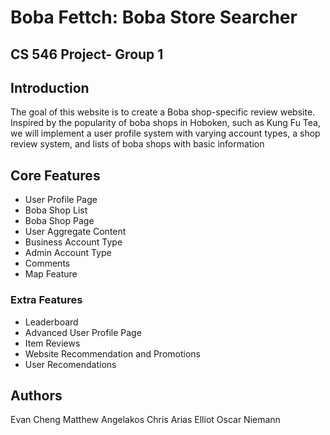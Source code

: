 # Boba Fettch: Boba Store Searcher

## CS 546 Project- Group 1

## Introduction
The goal of this website is to create a Boba shop-specific review website. Inspired by the popularity of boba shops in Hoboken, such as Kung Fu Tea, we will implement a user profile system with varying account types, a shop review system, and lists of boba shops with basic information

## Core Features
- User Profile Page
- Boba Shop List
- Boba Shop Page
- User Aggregate Content
- Business Account Type
- Admin Account Type
- Comments
- Map Feature

### Extra Features
- Leaderboard
- Advanced User Profile Page
- Item Reviews
- Website Recommendation and Promotions
- User Recomendations

## Authors
Evan Cheng
Matthew Angelakos
Chris Arias
Elliot Oscar Niemann